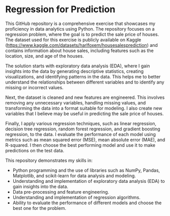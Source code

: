 # Regression for Prediction
This GitHub repository is a comprehensive exercise that showcases my proficiency in data analytics using Python. The repository focuses on a regression problem, where the goal is to predict the sale price of houses. The dataset used for this exercise is publicly available on Kaggle (https://www.kaggle.com/datasets/harlfoxem/housesalesprediction) and contains information about house sales, including features such as the location, size, and age of the houses.

The solution starts with exploratory data analysis (EDA), where I gain insights into the data by generating descriptive statistics, creating visualizations, and identifying patterns in the data. This helps me to better understand the relationships between different variables and to identify any missing or incorrect values.

Next, the dataset is cleaned and new features are engineered. This involves removing any unnecessary variables, handling missing values, and transforming the data into a format suitable for modeling. I also create new variables that I believe may be useful in predicting the sale price of houses.

Finally, I apply various regression techniques, such as linear regression, decision tree regression, random forest regression, and gradient boosting regression, to the data. I evaluate the performance of each model using metrics such as mean squared error (MSE), mean absolute error (MAE), and R-squared. I then choose the best performing model and use it to make predictions on the test data.

This repository demonstrates my skills in:
- Python programming and the use of libraries such as NumPy, Pandas, Matplotlib, and scikit-learn for data analysis and modeling.
- Understanding and implementation of exploratory data analysis (EDA) to gain insights into the data.
- Data pre-processing and feature engineering.
- Understanding and implementation of regression algorithms.
- Ability to evaluate the performance of different models and choose the best one for the problem.
